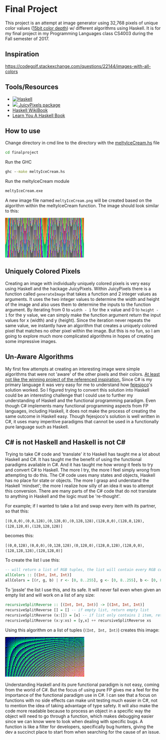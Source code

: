 # Final Project

This project is an attempt at image generator using 32,768 pixels of unique color values ([15bit color depth](https://en.wikipedia.org/wiki/High_color)) w/ different algorithms using Haskell. It is for my final project in my Programming Languages class CS4003 during the Fall semester of 2017.

## Inspiration

<https://codegolf.stackexchange.com/questions/22144/images-with-all-colors>

## Tools/Resources

- [![Haskell](https://www.haskell.org/static/img/haskell-logo.svg?etag=ukf3Fg7-)](https://www.haskell.org/)
- [![](https://camo.githubusercontent.com/8138e62c7342cc9c34aba722750bddd2f38aa626/68747470733a2f2f7261772e6769746875622e636f6d2f5477696e736964652f4a756963792e506978656c732f6d61737465722f646f63696d616765732f6a756963792e706e67) JuicyPixels package](https://hackage.haskell.org/package/JuicyPixels)
- [Haskell WikiBook](https://en.wikibooks.org/wiki/Haskell)
- [Learn You A Haskell Book](http://learnyouahaskell.com/)

## How to use

Change directory in cmd line to the directory with the [meltyIceCream.hs](meltyIceCream.hs) file
````cmd
cd finalproject
````
Run the GHC
````cmd
ghc --make meltyIceCream.hs
````
Run the meltyIceCream module
````cmd
meltyIceCream.exe
````

A new image file named `meltyIceCream.png` will be created based on the algorithm within the meltyIceCream function.
The image should look similar to this:

![](exampleimages/meltyicecream.png)

## Uniquely Colored Pixels

Creating an image with individually uniquely colored pixels is very easy using Haskell and the hackage JuicyPixels. Within JuicyPixels there is a function called `generateImage` that takes a function and 2 integer values as arguments. It uses the two integer values to determine the width and height of the image and also uses them to determine the inputs to the function argument. By iterating from 0 to `width - 1` for the x value and 0 to `height - 1` for the y value, we can simply make the function argument return the input values for x (width) and y (height). Since the iteration never repeats the same value, we instantly have an algorithm that creates a uniquely colored pixel that matches no other pixel within the image. But this is no fun, so I am going to explore much more complicated algorithms in hopes of creating some impressive images.

## Un-Aware Algorithms

My first few attempts at creating an interesting image were simple algorithms that were not 'aware' of the other pixels and their colors. [At least not like the winning project of the referenced inspiration.](https://codegolf.stackexchange.com/questions/22144/images-with-all-colors/22326#22326)
Since C# is my primary language it was very easy for me to understand how [fejesjoco](https://codegolf.stackexchange.com/users/14701/fejesjoco)'s solution worked. So I figured trying to convert this solution into Haskell could be an interesting challenge that I could use to further my understanding of Haskell and the functional programming paradigm. Even though C# implements many functional programming aspects from FP languages, including Haskell, it does not make the process of creating the same outcome in Haskell easy. Though fejesjoco's solution is well written in C#, it uses many imperitive paradigms that cannot be used in a functionally pure language such as Haskell.

## C# is not Haskell and Haskell is not C#

Trying to take C# code and 'translate' it to Haskell has taught me a lot about Haskell and C#. It has taught me the benefit of using the functional paradigms available in C#. And it has taught me how _wrong_ it feels to try and convert C# to Haskell. The more I try, the more I feel simply _wrong_ from attempting to do this. The C# code uses many states and objects, Haskell has no place for state or objects. The more I grasp and understand the Haskell 'mindset'; the more I realize how silly of an idea it was to attempt this conversion. There are many parts of the C# code that do not translate to anything in Haskell and the logic must be 're-thought'.

For example; if I wanted to take a list and swap every item with its partner, so that this:

`[(0,0,0),(0,0,128),(0,128,0),(0,128,128),(128,0,0),(128,0,128),(128,128,0),(128,128,128)]`

becomes this:

`[(0,0,128),(0,0,0),(0,128,128),(0,128,0),(128,0,128),(128,0,0),(128,128,128),(128,128,0)]`

To create the list I use this:

````haskell
-- will return a list of RGB tuples, the list will contain every RGB combination possible. Increments by 8, max is 256 (exclusive)
allColors :: [(Int, Int, Int)]
allColors = [(r, g, b) | r <- [0, 8..255], g <- [0, 8..255], b <- [0, 8..255]]
````

To 'jossle' the list I use this, and its safe. It will never fail even when given an empty list and will work on a list of any size:

```haskell
recursiveSplitReverse :: [(Int, Int, Int)] -> [(Int, Int, Int)]
recursiveSplitReverse [] = [] -- if empty list, return empty list
recursiveSplitReverse (x:[]) = [x] -- if list only contains 1 item, return that one item in a list
recursiveSplitReverse (x:y:xs) = [y,x] ++ recursiveSplitReverse xs
```

Using this algorithm on a list of tuples (`(Int, Int, Int)`) creates this image:

![](exampleimages/split.png)

Understanding Haskell and its pure functional paradigm is not easy, coming from the world of C#. But the focus of using pure FP gives me a feel for the importance of the functional paradigm use in C#. I can see that a focus on functions with no side effects can make unit testing much easier in C#, not to mention the idea of taking advantage of type safety. It will also make the code more readable because to process an object in a specific way the object will need to go through a function, which makes debugging easier since we can know were to look when dealing with specific bugs. A function is like a filter for developers, specifically bug hunters, giving the dev a succinct place to start from when searching for the cause of an issue.

